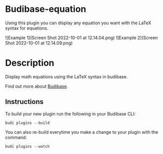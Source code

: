 # Budibase-equation
Using this plugin you can display any equation you want with the LaTeX syntax for equations.

![Example 1](Screen Shot 2022-10-01 at 12.14.04.png)
![Example 2](Screen Shot 2022-10-01 at 12.14.09.png)

# Description
Display math equations using the LaTeX syntax in budibase.

Find out more about [Budibase](https://github.com/Budibase/budibase).

## Instructions

To build your new  plugin run the following in your Budibase CLI:
```
budi plugins --build
```

You can also re-build everytime you make a change to your plugin with the command:
```
budi plugins --watch
```

